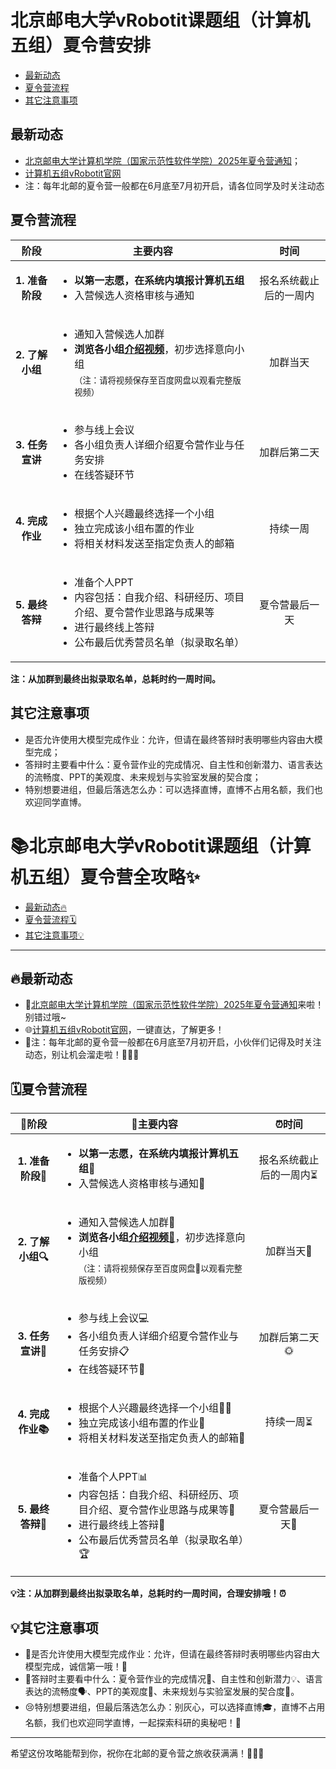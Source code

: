 # 北京邮电大学vRobotit课题组（计算机五组）夏令营安排
- [最新动态](#最新动态)
- [夏令营流程](#夏令营流程)
- [其它注意事项](#其它注意事项)



## 最新动态
- [北京邮电大学计算机学院（国家示范性软件学院）2025年夏令营通知](https://yzb.bupt.edu.cn/info/1003/1229.htm)；
- [计算机五组vRobotit官网](http://www.mrobotit.cn/)
- 注：每年北邮的夏令营一般都在6月底至7月初开启，请各位同学及时关注动态

## 夏令营流程

<table>
  <thead>
    <tr>
      <th style="text-align:center;">阶段</th>
      <th style="text-align:center;">主要内容</th>
      <th style="text-align:center;">时间</th>
    </tr>
  </thead>
  <tbody>
    <tr>
      <td style="text-align:center;"><strong>1. 准备阶段</strong></td>
      <td><ul><li><strong>以第一志愿，在系统内填报计算机五组</strong></li><li>入营候选人资格审核与通知</li></ul></td>
      <td style="text-align:center;">报名系统截止后的一周内</td>
    </tr>
    <tr>
      <td style="text-align:center;"><strong>2. 了解小组</strong></td>
      <td><ul><li>通知入营候选人加群</li><li><strong>浏览各小组<a href="http://www.baidu.com">介绍视频</a></strong>，初步选择意向小组<br><sub>（注：请将视频保存至百度网盘以观看完整版视频）</sub></li></ul></td>
      <td style="text-align:center;">加群当天</td>
    </tr>
    <tr>
      <td style="text-align:center;"><strong>3. 任务宣讲</strong></td>
      <td><ul><li>参与线上会议</li><li>各小组负责人详细介绍夏令营作业与任务安排</li><li>在线答疑环节</li></ul></td>
      <td style="text-align:center;">加群后第二天</td>
    </tr>
    <tr>
      <td style="text-align:center;"><strong>4. 完成作业</strong></td>
      <td><ul><li>根据个人兴趣最终选择一个小组</li><li>独立完成该小组布置的作业</li><li>将相关材料发送至指定负责人的邮箱</li></ul></td>
      <td style="text-align:center;">持续一周</td>
    </tr>
    <tr>
      <td style="text-align:center;"><strong>5. 最终答辩</strong></td>
      <td><ul><li>准备个人PPT</li><li>内容包括：自我介绍、科研经历、项目介绍、夏令营作业思路与成果等</li><li>进行最终线上答辩</li><li>公布最后优秀营员名单（拟录取名单）</li></ul></td>
      <td style="text-align:center;">夏令营最后一天</td>
    </tr>
  </tbody>
</table>

**注：从加群到最终出拟录取名单，总耗时约一周时间。**


## 其它注意事项
- 是否允许使用大模型完成作业：允许，但请在最终答辩时表明哪些内容由大模型完成；
- 答辩时主要看中什么：夏令营作业的完成情况、自主性和创新潜力、语言表达的流畅度、PPT的美观度、未来规划与实验室发展的契合度；
- 特别想要进组，但最后落选怎么办：可以选择直博，直博不占用名额，我们也欢迎同学直博。







# 📚北京邮电大学vRobotit课题组（计算机五组）夏令营全攻略✨

- [最新动态🔥](#最新动态)
- [夏令营流程🗓️](#夏令营流程)
- [其它注意事项💡](#其它注意事项)

---

## 🔥最新动态
- 📢[北京邮电大学计算机学院（国家示范性软件学院）2025年夏令营通知](https://yzb.bupt.edu.cn/info/1003/1229.htm)来啦！别错过哦~
- 🌐[计算机五组vRobotit官网](http://www.mrobotit.cn/)，一键直达，了解更多！
- 📅注：每年北邮的夏令营一般都在6月底至7月初开启，小伙伴们记得及时关注动态，别让机会溜走啦！🏃‍♂️💨

## 🗓️夏令营流程

<table>
  <thead>
    <tr>
      <th style="text-align:center;">📍阶段</th>
      <th style="text-align:center;">📝主要内容</th>
      <th style="text-align:center;">⏰时间</th>
    </tr>
  </thead>
  <tbody>
    <tr>
      <td style="text-align:center;"><strong>1. 准备阶段🎒</strong></td>
      <td><ul><li><strong>以第一志愿，在系统内填报计算机五组📝</strong></li><li>入营候选人资格审核与通知📧</li></ul></td>
      <td style="text-align:center;">报名系统截止后的一周内⏳</td>
    </tr>
    <tr>
      <td style="text-align:center;"><strong>2. 了解小组🔍</strong></td>
      <td><ul><li>通知入营候选人加群👥</li><li><strong>浏览各小组<a href="http://www.baidu.com">介绍视频🎥</a></strong>，初步选择意向小组<br><sub>（注：请将视频保存至百度网盘📁以观看完整版视频）</sub></li></ul></td>
      <td style="text-align:center;">加群当天🎉</td>
    </tr>
    <tr>
      <td style="text-align:center;"><strong>3. 任务宣讲📢</strong></td>
      <td><ul><li>参与线上会议💻</li><li>各小组负责人详细介绍夏令营作业与任务安排📋</li><li>在线答疑环节🤔</li></ul></td>
      <td style="text-align:center;">加群后第二天🌞</td>
    </tr>
    <tr>
      <td style="text-align:center;"><strong>4. 完成作业📚</strong></td>
      <td><ul><li>根据个人兴趣最终选择一个小组👩‍💻</li><li>独立完成该小组布置的作业💪</li><li>将相关材料发送至指定负责人的邮箱📧</li></ul></td>
      <td style="text-align:center;">持续一周⏳</td>
    </tr>
    <tr>
      <td style="text-align:center;"><strong>5. 最终答辩🎤</strong></td>
      <td><ul><li>准备个人PPT📊</li><li>内容包括：自我介绍、科研经历、项目介绍、夏令营作业思路与成果等📝</li><li>进行最终线上答辩💬</li><li>公布最后优秀营员名单（拟录取名单）🏆</li></ul></td>
      <td style="text-align:center;">夏令营最后一天🎉</td>
    </tr>
  </tbody>
</table>

**💡注：从加群到最终出拟录取名单，总耗时约一周时间，合理安排哦！⏰**

## 💡其它注意事项
- 🤖是否允许使用大模型完成作业：允许，但请在最终答辩时表明哪些内容由大模型完成，诚信第一哦！💪
- 🎤答辩时主要看中什么：夏令营作业的完成情况📝、自主性和创新潜力💡、语言表达的流畅度🗣️、PPT的美观度🎨、未来规划与实验室发展的契合度🤝。
- 😢特别想要进组，但最后落选怎么办：别灰心，可以选择直博🎓，直博不占用名额，我们也欢迎同学直博，一起探索科研的奥秘吧！🚀

---

希望这份攻略能帮到你，祝你在北邮的夏令营之旅收获满满！🎉🎉🎉
